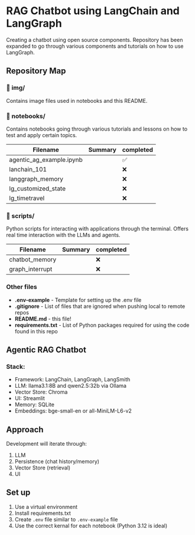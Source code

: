 # RAG Chatbot using LangChain and LangGraph

Creating a chatbot using open source components. Repository has been expanded to go through various components and tutorials on how to use LangGraph.

## Repository Map
### 📁 img/
Contains image files used in notebooks and this README.
### 📁 notebooks/
Contains notebooks going through various tutorials and lessons on how to test and apply certain topics.

|Filename|Summary|completed|
| --- | --- | --- |
|agentic_ag_example.ipynb| |✅|
|lanchain_101| |❌|
|langgraph_memory| |❌|
|lg_customized_state| |❌|
|lg_timetravel| |❌|

### 📁 scripts/
Python scripts for interacting with applications through the terminal. Offers real time interaction with the LLMs and agents.

|Filename|Summary|completed|
|---|---|---|
|chatbot_memory| |❌|
|graph_interrupt| |❌|

### Other files
- **.env-example** - Template for setting up the .env file
- **.gitignore** - List of files that are ignored when pushing local to remote repos
- **README.md** - this file!
- **requirements.txt** - List of Python packages required for using the code found in this repo

## Agentic RAG Chatbot
### Stack:
- Framework: LangChain, LangGraph, LangSmith
- LLM: llama3.1:8B and qwen2.5:32b via Ollama
- Vector Store: Chroma
- UI: Streamlit
- Memory: SQLite
- Embeddings: bge-small-en or all-MiniLM-L6-v2

## Approach
Development will iterate through:
1. LLM
2. Persistence (chat history/memory)
3. Vector Store (retrieval)
4. UI

## Set up
1. Use a virtual environment
2. Install requirements.txt
3. Create `.env` file similar to `.env-example` file
4. Use the correct kernal for each notebook (Python 3.12 is ideal)